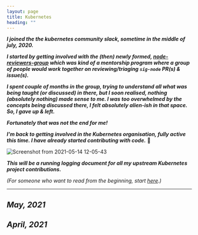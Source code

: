 ```yaml
---
layout: page
title: Kubernetes
heading: ""
---
```


***I joined the the kubernetes community slack, sometime in the middle of july, 2020.***

***I started by getting involved with the (then) newly formed, [node-reviewers-group](https://www.psaggu.com/kubernetes-mentorship/2020/07/30/node-reviewer-group-tasks.html) which was kind of a mentorship program where a group of people would work together on reviewing/triaging `sig-node` PR(s) & issue(s).***

***I spent couple of months in the group, trying to understand all what was being taught (or discussed) in there, but I soon realised, nothing (absolutely nothing) made sense to me. I was too overwhelmed by the concepts being discussed there, I felt absolutely alien-ish in that space. So, I gave up & left.***

***Fortunately that was not the end for me!***

***I'm back to getting involved in the Kubernetes organisation, fully active this time. I have already started contributing with code.*** 🙂


![Screenshot from 2021-05-14 12-05-43](https://user-images.githubusercontent.com/30499743/118231546-f30ca980-b4ac-11eb-9fd8-2d90e6d9e51e.png)


***This will be a running logging document for all my upstream Kubernetes project contributions.***


*(For someone who want to read from the beginning, start [here](https://www.psaggu.com/kubernetes.html#april-2021).)*

---

## *May, 2021*

## *April, 2021*
